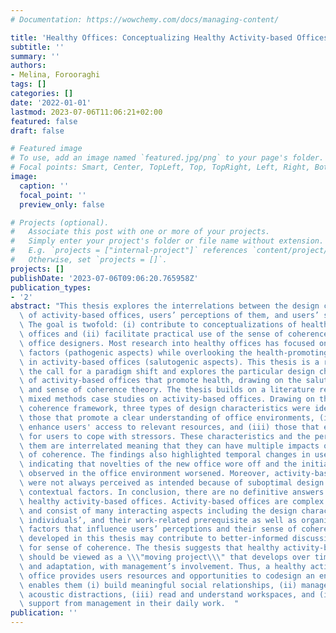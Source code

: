 ```yaml
---
# Documentation: https://wowchemy.com/docs/managing-content/

title: 'Healthy Offices: Conceptualizing Healthy Activity-based Offices'
subtitle: ''
summary: ''
authors:
- Melina, Forooraghi
tags: []
categories: []
date: '2022-01-01'
lastmod: 2023-07-06T11:06:21+02:00
featured: false
draft: false

# Featured image
# To use, add an image named `featured.jpg/png` to your page's folder.
# Focal points: Smart, Center, TopLeft, Top, TopRight, Left, Right, BottomLeft, Bottom, BottomRight.
image:
  caption: ''
  focal_point: ''
  preview_only: false

# Projects (optional).
#   Associate this post with one or more of your projects.
#   Simply enter your project's folder or file name without extension.
#   E.g. `projects = ["internal-project"]` references `content/project/deep-learning/index.md`.
#   Otherwise, set `projects = []`.
projects: []
publishDate: '2023-07-06T09:06:20.765958Z'
publication_types:
- '2'
abstract: "This thesis explores the interrelations between the design characteristics\
  \ of activity-based offices, users’ perceptions of them, and users’ sense of coherence.\
  \ The goal is twofold: (i) contribute to conceptualizations of healthy activity-based\
  \ offices and (ii) facilitate practical use of the sense of coherence theory for\
  \ office designers. Most research into healthy offices has focused on harm-causing\
  \ factors (pathogenic aspects) while overlooking the health-promoting design characteristics\
  \ in activity-based offices (salutogenic aspects). This thesis is a response to\
  \ the call for a paradigm shift and explores the particular design characteristics\
  \ of activity-based offices that promote health, drawing on the salutogenic approach\
  \ and sense of coherence theory. The thesis builds on a literature review and two\
  \ mixed methods case studies on activity-based offices. Drawing on the sense of\
  \ coherence framework, three types of design characteristics were identified: (i)\
  \ those that promote a clear understanding of office environments, (ii) those that\
  \ enhance users' access to relevant resources, and (iii) those that evoke meaning\
  \ for users to cope with stressors. These characteristics and the perceptions of\
  \ them are interrelated meaning that they can have multiple impacts on users’ sense\
  \ of coherence. The findings also highlighted temporal changes in users’ perceptions,\
  \ indicating that novelties of the new office wore off and the initial problems\
  \ observed in the office environment worsened. Moreover, activity-based offices\
  \ were not always perceived as intended because of suboptimal design solutions and\
  \ contextual factors. In conclusion, there are no definitive answers to how to design\
  \ healthy activity-based offices. Activity-based offices are complex environments\
  \ and consist of many interacting aspects including the design characteristics,\
  \ individuals’, and their work-related prerequisite as well as organization-related\
  \ factors that influence users’ perceptions and their sense of coherence. The framework\
  \ developed in this thesis may contribute to better-informed discussions about designing\
  \ for sense of coherence. The thesis suggests that healthy activity-based offices\
  \ should be viewed as a \\\"moving project\\\" that develops over time through experimentation\
  \ and adaptation, with management’s involvement. Thus, a healthy activity-based\
  \ office provides users resources and opportunities to codesign an environment that\
  \ enables them (i) build meaningful social relationships, (ii) manage visual and\
  \ acoustic distractions, (iii) read and understand workspaces, and (iv) receive\
  \ support from management in their daily work.  "
publication: ''
---
```

